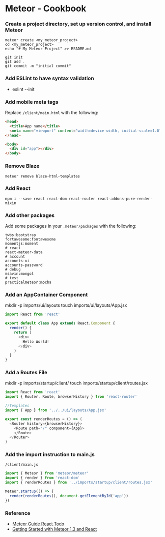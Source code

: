 # Meteor - Cookbook

### Create a project directory, set up version control, and install Meteor

```
meteor create <my_meteor_project>
cd <my_meteor_project>
echo "# My Meteor Project" >> README.md
```

```
git init
git add .
git commit -m "initial commit"
```

### Add ESLint to have syntax validation

- eslint --init

### Add mobile meta tags

Replace `/client/main.html` with the following:

```html
<head>
  <title>App name</title>
  <meta name="viewport" content="width=device-width, initial-scale=1.0">
</head>

<body>
  <div id="app"></div>
</body>
```

### Remove Blaze

```
meteor remove blaze-html-templates
```

### Add React

```
npm i --save react react-dom react-router react-addons-pure-render-mixin
```

### Add other packages

Add some packages in your  `.meteor/packages` with the following:

```
twbs:bootstrap
fortawesome:fontawesome
momentjs:moment
# react
react-meteor-data
# account
accounts-ui
accounts-password
# debug
msavin:mongol
# test
practicalmeteor:mocha
```

### Add an AppContainer Component

mkdir -p imports/ui/layouts
touch imports/ui/layouts/App.jsx

```js
import React from 'react'

export default class App extends React.Component {
  render() {
    return (
      <div>
        Hello World!
      </div>
    )
  }
}
```

### Add a Routes File

mkdir -p imports/startup/client/
touch imports/startup/client/routes.jsx

```js
import React from 'react'
import { Router, Route, browserHistory } from 'react-router'

//Templates
import { App } from '../../ui/layouts/App.jsx'

export const renderRoutes = () => (
  <Router history={browserHistory}>
    <Route path="/" component={App}>
    </Route>
  </Router>
)
```

### Add the import instruction to main.js

`/client/main.js`

```js
import { Meteor } from 'meteor/meteor'
import { render } from 'react-dom'
import { renderRoutes } from '../imports/startup/client/routes.jsx'

Meteor.startup(() => {
  render(renderRoutes(), document.getElementById('app'))
})
```

### Reference

- [Meteor Guide React Todo](https://github.com/meteor/todos/tree/react)
- [Getting Started with Meteor 1.3 and React](http://coderchronicles.org/2016/04/08/getting-started-with-meteor-1-3-react-and-flowrouter/)
